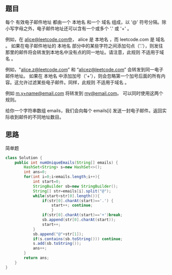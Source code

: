 ## 题目
每个 有效电子邮件地址 都由一个 本地名 和一个 域名 组成，以 '@' 符号分隔。除小写字母之外，电子邮件地址还可以含有一个或多个 '.' 或 '+' 。

例如，在 alice@leetcode.com中， alice 是 本地名 ，而 leetcode.com 是 域名 。
如果在电子邮件地址的 本地名 部分中的某些字符之间添加句点（'.'），则发往那里的邮件将会转发到本地名中没有点的同一地址。请注意，此规则 不适用于域名 。

例如，"alice.z@leetcode.com” 和 “alicez@leetcode.com” 会转发到同一电子邮件地址。
如果在 本地名 中添加加号（'+'），则会忽略第一个加号后面的所有内容。这允许过滤某些电子邮件。同样，此规则 不适用于域名 。

例如 m.y+name@email.com 将转发到 my@email.com。
可以同时使用这两个规则。

给你一个字符串数组 emails，我们会向每个 emails[i] 发送一封电子邮件。返回实际收到邮件的不同地址数目。
## 思路
简单题
```java
class Solution {
    public int numUniqueEmails(String[] emails) {
        HashSet<String> s=new HashSet<>();
        int ans=0;
        for(int i=0;i<emails.length;i++){
            int start=0;
            StringBuilder sb=new StringBuilder();
            String[] str=emails[i].split("@");
            while(start<str[0].length()){
                if(str[0].charAt(start)=='.') {
                    start++; continue;
                    }
                if(str[0].charAt(start)=='+')break;
                sb.append(str[0].charAt(start));
                start++;
            }
            sb.append("@"+str[1]);
            if(s.contains(sb.toString())) continue;
            s.add(sb.toString());
            ans++;
        }
        return ans;
    }
}
```
